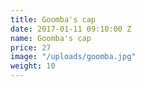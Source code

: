 ```yaml
---
title: Goomba's cap
date: 2017-01-11 09:10:00 Z
name: Goomba's cap
price: 27
image: "/uploads/goomba.jpg"
weight: 10
---
```



